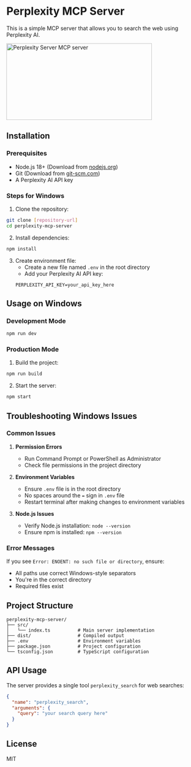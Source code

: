 # Perplexity MCP Server

This is a simple MCP server that allows you to search the web using Perplexity AI.

<a href="https://glama.ai/mcp/servers/uvz269wuup"><img width="380" height="200" src="https://glama.ai/mcp/servers/uvz269wuup/badge" alt="Perplexity Server MCP server" /></a>

## Installation

### Prerequisites
- Node.js 18+ (Download from [nodejs.org](https://nodejs.org/))
- Git (Download from [git-scm.com](https://git-scm.com/download/win))
- A Perplexity AI API key

### Steps for Windows

1. Clone the repository:
```bash
git clone [repository-url]
cd perplexity-mcp-server
```

2. Install dependencies:
```bash
npm install
```

3. Create environment file:
   - Create a new file named `.env` in the root directory
   - Add your Perplexity AI API key:
   ```env
   PERPLEXITY_API_KEY=your_api_key_here
   ```

## Usage on Windows

### Development Mode
```bash
npm run dev
```

### Production Mode
1. Build the project:
```bash
npm run build
```

2. Start the server:
```bash
npm start
```

## Troubleshooting Windows Issues

### Common Issues

1. **Permission Errors**
   - Run Command Prompt or PowerShell as Administrator
   - Check file permissions in the project directory

2. **Environment Variables**
   - Ensure `.env` file is in the root directory
   - No spaces around the `=` sign in `.env` file
   - Restart terminal after making changes to environment variables

3. **Node.js Issues**
   - Verify Node.js installation: `node --version`
   - Ensure npm is installed: `npm --version`

### Error Messages

If you see `Error: ENOENT: no such file or directory`, ensure:
- All paths use correct Windows-style separators
- You're in the correct directory
- Required files exist

## Project Structure
```
perplexity-mcp-server/
├── src/
│   └── index.ts          # Main server implementation
├── dist/                 # Compiled output
├── .env                  # Environment variables
├── package.json          # Project configuration
└── tsconfig.json         # TypeScript configuration
```

## API Usage

The server provides a single tool `perplexity_search` for web searches:

```json
{
  "name": "perplexity_search",
  "arguments": {
    "query": "your search query here"
  }
}
```

## License

MIT

